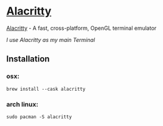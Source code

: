 # [Alacritty](https://alacritty.org/)

[Alacritty](https://github.com/alacritty/alacritty) - A fast, cross-platform, OpenGL terminal emulator

*I use Alacritty as my main Terminal*

## Installation

### osx:

`brew install --cask alacritty`

### arch linux:

`sudo pacman -S alacritty`